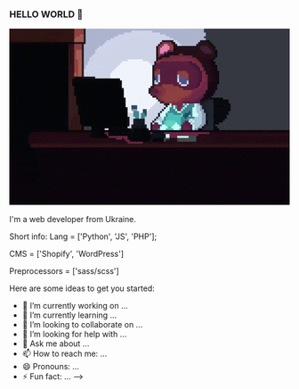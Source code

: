 ### HELLO WORLD 👋
![header](https://github.com/nodari-dev/nodari-dev/blob/main/image-hero.gif)

I'm a web developer from Ukraine.

Short info:
Lang = ['Python', 'JS', 'PHP'];                 

CMS = ['Shopify', 'WordPress']

Preprocessors = ['sass/scss']


Here are some ideas to get you started:

- 🔭 I’m currently working on ...
- 🌱 I’m currently learning ...
- 👯 I’m looking to collaborate on ...
- 🤔 I’m looking for help with ...
- 💬 Ask me about ...
- 📫 How to reach me: ...
- 😄 Pronouns: ...
- ⚡ Fun fact: ...
-->
